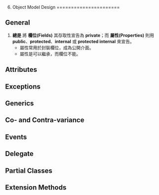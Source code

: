 6. Object Model Design
======================

General
-------
1. **總是** 將 **欄位(Fields)** 其存取性宣告為 **private**；而 **屬性(Properties)** 則用 **public**、**protected**、**internal** 或 **protected internal** 來宣告。
    - 屬性常用於封裝欄位，成為公開介面。
    - 屬性是可以繼承，而欄位不能。

Attributes
----------

Exceptions
----------

Generics
--------

Co- and Contra-variance
-----------------------

Events
------

Delegate
--------


Partial Classes
---------------

Extension Methods
-----------------
